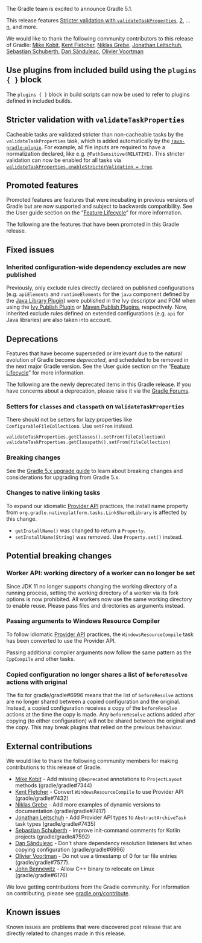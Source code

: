 The Gradle team is excited to announce Gradle 5.1.

This release features [Stricter validation with `validateTaskProperties`](userguide/java_gradle_plugin.html), [2](), ... [n](), and more.

We would like to thank the following community contributors to this release of Gradle:
[Mike Kobit](https://github.com/mkobit),
[Kent Fletcher](https://github.com/fletcher-sumglobal),
[Niklas Grebe](https://github.com/ThYpHo0n),
[Jonathan Leitschuh](https://github.com/JLLeitschuh),
[Sebastian Schuberth](https://github.com/sschuberth),
[Dan Sănduleac](https://github.com/dansanduleac),
[Olivier Voortman](https://github.com/blop)

## Use plugins from included build using the `plugins { }` block 

The `plugins { }` block in build scripts can now be used to refer to plugins defined in included builds.

## Stricter validation with `validateTaskProperties`

Cacheable tasks are validated stricter than non-cacheable tasks by the `validateTaskProperties` task, which is added automatically by the [`java-gradle-plugin`](userguide/java_gradle_plugin.html).
For example, all file inputs are required to have a normalization declared, like e.g. `@PathSensitive(RELATIVE)`.
This stricter validation can now be enabled for all tasks via [`validateTaskProperties.enableStricterValidation = true`](javadoc/org/gradle/plugin/devel/tasks/ValidateTaskProperties.html#setEnableStricterValidation-boolean-).

## Promoted features

Promoted features are features that were incubating in previous versions of Gradle but are now supported and subject to backwards compatibility.
See the User guide section on the “[Feature Lifecycle](userguide/feature_lifecycle.html)” for more information.

The following are the features that have been promoted in this Gradle release.

<!--
### Example promoted
-->

## Fixed issues

### Inherited configuration-wide dependency excludes are now published

Previously, only exclude rules directly declared on published configurations (e.g. `apiElements` and `runtimeElements` for the `java` component defined by the [Java Library Plugin](userguide/java_library_plugin.html#sec:java_library_configurations_graph)) were published in the Ivy descriptor and POM when using the [Ivy Publish Plugin](userguide/publishing_ivy.html) or [Maven Publish Plugins](userguide/publishing_maven.html), respectively.
Now, inherited exclude rules defined on extended configurations (e.g. `api` for Java libraries) are also taken into account.

## Deprecations

Features that have become superseded or irrelevant due to the natural evolution of Gradle become *deprecated*, and scheduled to be removed
in the next major Gradle version. See the User guide section on the “[Feature Lifecycle](userguide/feature_lifecycle.html)” for more information.

The following are the newly deprecated items in this Gradle release. If you have concerns about a deprecation, please raise it via the [Gradle Forums](https://discuss.gradle.org).

### Setters for `classes` and `classpath` on `ValidateTaskProperties`

There should not be setters for lazy properties like `ConfigurableFileCollection`s.
Use `setFrom` instead.

    validateTaskProperties.getClasses().setFrom(fileCollection)
    validateTaskProperties.getClasspath().setFrom(fileCollection)
    
### Breaking changes

<!-- add any notable changes here in a summary -->

See the [Gradle 5.x upgrade guide](userguide/upgrading_version_5.html) to learn about breaking changes and considerations for upgrading from Gradle 5.x.

### Changes to native linking tasks

To expand our idiomatic [Provider API](userguide/lazy_configuration.html) practices, the install name property from `org.gradle.nativeplatform.tasks.LinkSharedLibrary` is affected by this change.
- `getInstallName()` was changed to return a `Property`.
- `setInstallName(String)` was removed. Use `Property.set()` instead.
    
## Potential breaking changes

<!--
### Example breaking change
-->
### Worker API: working directory of a worker can no longer be set 

Since JDK 11 no longer supports changing the working directory of a running process, setting the working directory of a worker via its fork options is now prohibited.
All workers now use the same working directory to enable reuse.
Please pass files and directories as arguments instead.

### Passing arguments to Windows Resource Compiler

To follow idiomatic [Provider API](userguide/lazy_configuration.html) practices, the `WindowsResourceCompile` task has been converted to use the Provider API.

Passing additional compiler arguments now follow the same pattern as the `CppCompile` and other tasks.

### Copied configuration no longer shares a list of `beforeResolve` actions with original

The fix for gradle/gradle#6996 means that the list of `beforeResolve` actions are no longer shared between a copied configuration and the original.
Instead, a copied configuration receives a copy of the `beforeResolve` actions at the time the copy is made.
Any `beforeResolve` actions added after copying (to either configuration) will not be shared between the original and the copy.
This may break plugins that relied on the previous behaviour.

## External contributions

We would like to thank the following community members for making contributions to this release of Gradle.

 - [Mike Kobit](https://github.com/mkobit) - Add missing `@Deprecated` annotations to `ProjectLayout` methods (gradle/gradle#7344)
 - [Kent Fletcher](https://github.com/fletcher-sumglobal) - Convert `WindowsResourceCompile` to use Provider API (gradle/gradle#7432)
 - [Niklas Grebe](https://github.com/ThYpHo0n) - Add more examples of dynamic versions to documentation (gradle/gradle#7417)
 - [Jonathan Leitschuh](https://github.com/JLLeitschuh) - Add Provider API types to `AbstractArchiveTask` task types (gradle/gradle#7435)
 - [Sebastian Schuberth](https://github.com/sschuberth) - Improve init-command comments for Kotlin projects (gradle/gradle#7592)
 - [Dan Sănduleac](https://github.com/dansanduleac) - Don't share dependency resolution listeners list when copying configuration (gradle/gradle#6996)
 - [Olivier Voortman](https://github.com/blop) - Do not use a timestamp of 0 for tar file entries (gradle/gradle#7577).
 - [John Bennewitz](https://github.com/b-john) - Allow C++ binary to relocate on Linux (gradle/gradle#6176)

We love getting contributions from the Gradle community. For information on contributing, please see [gradle.org/contribute](https://gradle.org/contribute).

## Known issues

Known issues are problems that were discovered post release that are directly related to changes made in this release.
